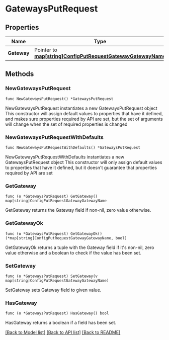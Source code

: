 # GatewaysPutRequest

## Properties

Name | Type | Description | Notes
------------ | ------------- | ------------- | -------------
**Gateway** | Pointer to [**map[string]ConfigPutRequestGatewayGatewayName**](ConfigPutRequestGatewayGatewayName.md) |  | [optional] 

## Methods

### NewGatewaysPutRequest

`func NewGatewaysPutRequest() *GatewaysPutRequest`

NewGatewaysPutRequest instantiates a new GatewaysPutRequest object
This constructor will assign default values to properties that have it defined,
and makes sure properties required by API are set, but the set of arguments
will change when the set of required properties is changed

### NewGatewaysPutRequestWithDefaults

`func NewGatewaysPutRequestWithDefaults() *GatewaysPutRequest`

NewGatewaysPutRequestWithDefaults instantiates a new GatewaysPutRequest object
This constructor will only assign default values to properties that have it defined,
but it doesn't guarantee that properties required by API are set

### GetGateway

`func (o *GatewaysPutRequest) GetGateway() map[string]ConfigPutRequestGatewayGatewayName`

GetGateway returns the Gateway field if non-nil, zero value otherwise.

### GetGatewayOk

`func (o *GatewaysPutRequest) GetGatewayOk() (*map[string]ConfigPutRequestGatewayGatewayName, bool)`

GetGatewayOk returns a tuple with the Gateway field if it's non-nil, zero value otherwise
and a boolean to check if the value has been set.

### SetGateway

`func (o *GatewaysPutRequest) SetGateway(v map[string]ConfigPutRequestGatewayGatewayName)`

SetGateway sets Gateway field to given value.

### HasGateway

`func (o *GatewaysPutRequest) HasGateway() bool`

HasGateway returns a boolean if a field has been set.


[[Back to Model list]](../README.md#documentation-for-models) [[Back to API list]](../README.md#documentation-for-api-endpoints) [[Back to README]](../README.md)


